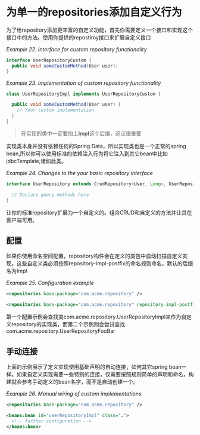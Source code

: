 # 为单一的repositories添加自定义行为
为了给repository添加更丰富的自定义功能，首先你需要定义一个接口和实现这个接口中的方法。使用你提供的repostiroy接口来扩展自定义接口

_Example 22. Interface for custom repository functionality_

```java
interface UserRepositoryCustom {
  public void someCustomMethod(User user);
}
```

_Example 23. Implementation of custom repository functionality_

```java
class UserRepositoryImpl implements UserRepositoryCustom {

  public void someCustomMethod(User user) {
    // Your custom implementation
  }
}
```
> 在实现的类中一定要加上**Impl**这个后缀，这点很重要

实现类本身并没有依赖任何的Spring Data，所以实现类也是一个正常的spring bean,所以你可以使用标准的依赖注入行为将它注入到其它bean中比如jdbcTemplate,诸如此类。

_Example 24. Changes to the your basic repository interface_

```java
interface UserRepository extends CrudRepository<User, Long>, UserRepositoryCustom {

  // Declare query methods here
}
```

让你的标准repository扩展为一个自定义的。组合CRUD和自定义的方法并让其在客户端可用。

## 配置

如果你使用命名空间配置，repository构件会在定义的类包中自动扫描自定义实现。这些自定义类必须按照repository-impl-postfix的命名规则命名，默认的后缀名为Impl

_Example 25. Configuration example_

```xml
<repositories base-package="com.acme.repository" />

<repositories base-package="com.acme.repository" repository-impl-postfix="FooBar" />
```

第一个配置示例会查找类com.acme.repository.UserRepositoryImpl来作为自定义repository的实现类，而第二个示例则会尝试查找com.acme.repository.UserRepositoryFooBar

## 手动连接

上面的示例展示了定义实现使用基础声明的自动连接，如何其它spring bean一样。如果自定义实现需要一些特别的连接，仅需要按照规则简单的声明和命名，构建就会参考手动定义的bean名字，而不是自动创建一个。

_Example 26. Manual wiring of custom implementations_

```xml
<repositories base-package="com.acme.repository" />

<beans:bean id="userRepositoryImpl" class="…">
  <!-- further configuration -->
</beans:bean>
```




